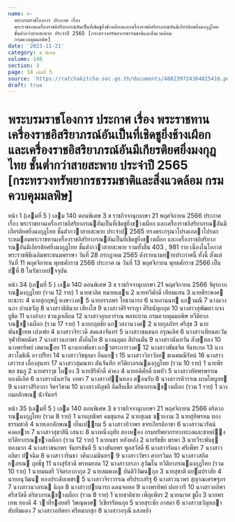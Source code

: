 ```yaml
---
name: >-
  พระบรมราชโองการ ประกาศ เรื่อง
  พระราชทานเครื่องราชอิสริยาภรณ์อันเป็นที่เชิดชูยิ่งช้างเผือกและเครื่องราชอิสริยาภรณ์อันมีเกียรติยศยิ่งมงกุฎไทย
  ชั้นต่ำกว่าสายสะพาย ประจำปี 2565 [กระทรวงทรัพยากรธรรมชาติและสิ่งแวดล้อม
  กรมควบคุมมลพิษ]
date: '2023-11-21'
category: ข พิเศษ
volume: 140
section: 3
page: 34 เล่มที่ 5
source: 'https://ratchakitcha.soc.go.th/documents/488239724364825416.pdf'
draft: true
---
```


# พระบรมราชโองการ ประกาศ เรื่อง พระราชทานเครื่องราชอิสริยาภรณ์อันเป็นที่เชิดชูยิ่งช้างเผือกและเครื่องราชอิสริยาภรณ์อันมีเกียรติยศยิ่งมงกุฎไทย ชั้นต่ำกว่าสายสะพาย ประจำปี 2565 [กระทรวงทรัพยากรธรรมชาติและสิ่งแวดล้อม กรมควบคุมมลพิษ]

หน้า 1 (เลมที่ 5 ) เลม 140 ตอนพิเศษ 3 ข ราชกิจจานุเบกษา 21 พฤศจิกายน 2566 ประกาศ เรื่อง พระราชทานเครื่องราชอิสริยาภรณอันเป็นที่เชิดชูยิ่งชางเผือก และเครื่องราชอิสริยาภรณอันมีเกียรติยศยิ่งมงกุฎไทย ชั้นต่ํากวาสายสะพาย ประจําป 2565 ทรงพระกรุณาโปรดเกลาโปรดกระหมอมพระราชทานเครื่องราชอิสริยาภรณอันเป็นที่เชิดชูยิ่งชางเผือก และเครื่องราชอิสริยาภรณอันมีเกียรติยศยิ่งมงกุฎไทย ชั้นต่ํากวาสายสะพาย รวมทั้งสิ้น 403 , 981 ราย เนื่องในโอกาสพระราชพิธีเฉลิมพระชนมพรรษา วันที่ 28 กรกฎาคม 2565 ดังรายนามทายประกาศนี้ ทั้งนี้ ตั้งแต่วันที่ 11 พฤศจิกายน พุทธศักราช 2566 ประกาศ ณ วันที่ 13 พฤศจิกายน พุทธศักราช 2566 เป็นปที่ 8 ในรัชกาลปจจุบัน

หน้า 34 (เลมที่ 5 ) เลม 140 ตอนพิเศษ 3 ข ราชกิจจานุเบกษา 21 พฤศจิกายน 2566 จัตุรถาภรณมงกุฎไทย (รวม 12 ราย) 1 นายชวลิต หมายแมน 2 นายทวีศักดิ์ เทียมแสน 3 นายพีระพงศ ยะชะระ 4 นายสุกฤษฎิ์ หงษาวงศ 5 นายอรรถพร โยธานารถ 6 นายอานนท แกวมณี 7 นางดวงนภา ปานขวัญ 8 นางสาวธิตินาถ เสียงใส 9 นางสาวศิริจรรญา ศิริธนัญกฤต 10 นางสาวสุพัฒตา ผจงบูชิต 11 นางอําภา ชวนงูเหลือม 12 นางสาวอุบลวรรณ พลทะยาน กรมควบคุมมลพิษ ทวีติยาภรณชางเผือก (รวม 17 ราย) 1 นายกฤตชัย แกวสงวนวงศ 2 นายกุลภัทร ศรีสุข 3 นายพันธเทพ เปงเฟย 4 นางสาวจิระวดี สดแสงจันทร์ 5 นางสาวชนชนก อรุณเลิศ 6 นางสาวเทียนตะวัน จุฬาทิพยฉัตร 7 นางสาวนภาพร ตั้งถิ่นไท 8 นางนฤมล สีปานมั่น 9 นางสาวนันทวัน สังขทอง 10 นางพรทิพย์ เสมานอย 11 นางเอกพัดชา แกวตระการวงศ 12 นางสาวพันธจิต จันทะกล 13 นางสาวโมธิณี อาวปรียา 14 นางสาววิชชุลดา อิ่นแกว 15 นางสาววิลาวัลย ธเนศมณีรัตน์ 16 นางสาวเสาวรส เลื่องสุนทร 17 นางสาวสุมณฑา ตันจันทึก ทวีติยาภรณมงกุฎไทย (รวม 10 ราย) 1 นายพีรพล ชมภู 2 นายศราวุธ ไผบง 3 นายสิริศักดิ์ คําคง 4 นายอดิศักดิ์ แพบัว 5 นางสาวทัศพรพรรณ ทองดีเลิศ 6 นางสาวนันทวัน งอพา 7 นางสาวปนทอง ตอนรับ 8 นางสาวรติวรรณ ผาดไพบูลย 9 นางสาวสิริอาภา จิตรวิขาม 10 นางสาวอัญชลี ลิ่มสืบเชื้อ ตริตาภรณชางเผือก (รวม 1 ราย) 1 นางกมลลักษณ น้ําจันทร์

หน้า 35 (เลมที่ 5 ) เลม 140 ตอนพิเศษ 3 ข ราชกิจจานุเบกษา 21 พฤศจิกายน 2566 ตริตาภรณมงกุฎไทย (รวม 8 ราย) 1 นายฤทธิพร คมขุนทด 2 นายสุเมธ ซายงาม 3 นายสุทิพรหม ทองธรรมชาติ 4 นายเอกลักษณ เย็นเปยม 5 นางสาวทิวาพร ขจรเกียรติอาชา 6 นางสาวนวรัตน์ คงคลาย 7 นางสาวสุธาสินี เสนาะ 8 นางหนึ่งฤทัย สองหอง กรมทรัพยากรทางทะเลและชายฝง ทวีติยาภรณชางเผือก (รวม 12 ราย) 1 นายนธร หยังหลัง 2 นายรัชชัย พรพา 3 นายวีระพันธุ ทองมาก 4 นางสาวชนกพร จันทรขันตี 5 นางธันยพร พูลสวัสดิ์ 6 นางสาวรัตนา ศรีเพ็ชร 7 นางสาวลลิตา ปจฉิม 8 นางสาววรินธา วศินะเมฆินทร 9 นางสาววัชรา ศากรวิมล 10 นางสาวสถิตยภรณ ฤทธิ์ชู 11 นางสุรัสวดี พรหมยอด 12 นางสาวอรภา สุวัฒโน ทวีติยาภรณมงกุฎไทย (รวม 10 ราย) 1 นายมนตรี วิจิตรอาภากุล 2 นายสมพงค บันติวิวัฒนกุล 3 นายสุชาติ แยมปราสัย 4 นายอนุวัฒน ทองประดับเพชร 5 นางสาวจิราวรรณ ศรีประเสริฐ 6 นางสาวนวพร สุญาณเศรษฐกร 7 นางสาวนวภรณ นิกุล 8 นางสาวปยนารถ แดนจอหอ 9 นางพรทิพย์ ฝอยวารี 10 นางสาวอลิษา ศรีสวัสดิ์ ตริตาภรณชางเผือก (รวม 8 ราย) 1 นายชาติชาย เพ็ญเพียร 2 นายนเรศ ชูผึ้ง 3 นายพรเทพ ทองดี 4 วาที่รอยตรี วิษณุพงศ วิเชียรรัตนกุล 5 นายสุระชัย ภาสดา 6 นางสาวขวัญหลา ทับทิมแดง 7 นางสาวอทิตยา ศรีหมากสุก 8 นางสาวอรุณี แสงหยัง
